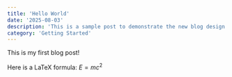 ```yaml
---
title: 'Hello World'
date: '2025-08-03'
description: 'This is a sample post to demonstrate the new blog design.'
category: 'Getting Started'
---
```


This is my first blog post!

Here is a LaTeX formula: $E=mc^2$